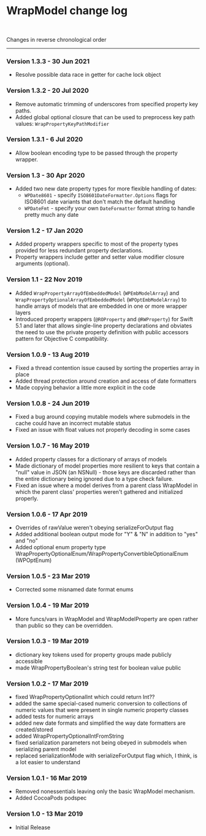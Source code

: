# WrapModel change log

 

Changes in reverse chronological order
<hr>

### Version 1.3.3 - 30 Jun 2021

- Resolve possible data race in getter for cache lock object

### Version 1.3.2 - 20 Jul 2020

- Remove automatic trimming of underscores from specified property key paths.
- Added global optional closure that can be used to preprocess key path values: `WrapPropertyKeyPathModifier`

### Version 1.3.1 - 6 Jul 2020

- Allow boolean encoding type to be passed through the property wrapper.

### Version 1.3 - 30 Apr 2020

- Added two new date property types for more flexible handling of dates:
  - `WPDate8601` - specify `ISO8601DateFormatter.Options` flags for ISO8601 date variants that don't match the default handling
  - `WPDateFmt` - specify your own `DateFormatter` format string to handle pretty much any date
  
### Version 1.2 - 17 Jan 2020

- Added property wrappers specific to most of the property types provided for less redundant property declarations.
- Property wrappers include getter and setter value modifier closure arguments (optional).

### Version 1.1 - 22 Nov 2019

- Added `WrapPropertyArrayOfEmbeddedModel` (`WPEmbModelArray`) and `WrapPropertyOptionalArrayOfEmbeddedModel` (`WPOptEmbModelArray`) to handle arrays of models that are embedded in one or more wrapper layers
- Introduced property wrappers (`@ROProperty` and `@RWProperty`) for Swift 5.1 and later that allows single-line property declarations and obviates the need to use the private property definition with public accessors pattern for Objective C compatibility.

### Version 1.0.9 - 13 Aug 2019

- Fixed a thread contention issue caused by sorting the properties array in place
- Added thread protection around creation and access of date formatters
- Made copying behavior a little more explicit in the code

### Version 1.0.8 - 24 Jun 2019

- Fixed a bug around copying mutable models where submodels in the cache could have an incorrect mutable status
- Fixed an issue with float values not properly decoding in some cases

### Version 1.0.7 - 16 May 2019

- Added property classes for a dictionary of arrays of models
- Made dictionary of model properties more resilient to keys that contain a "null" value in JSON (an NSNull) - those keys are discarded rather than the entire dictionary being ignored due to a type check failure.
- Fixed an issue where a model derives from a parent class WrapModel in which the parent class' properties weren't gathered and initialized properly.

### Version 1.0.6 - 17 Apr 2019

- Overrides of rawValue weren't obeying serializeForOutput flag
- Added additional boolean output mode for "Y" & "N" in addition to "yes" and "no"
- Added optional enum property type WrapPropertyOptionalEnum/WrapPropertyConvertibleOptionalEnum (WPOptEnum)

### Version 1.0.5 - 23 Mar 2019

- Corrected some misnamed date format enums

### Version 1.0.4 - 19 Mar 2019

- More funcs/vars in WrapModel and WrapModelProperty are open rather than public so they can be overridden.

### Version 1.0.3 - 19 Mar 2019

- dictionary key tokens used for property groups made publicly accessible
- made WrapPropertyBoolean's string test for boolean value public

### Version 1.0.2 - 17 Mar 2019

- fixed WrapPropertyOptionalInt which could return Int??
- added the same special-cased numeric conversion to collections of numeric values that were present in single numeric property classes
- added tests for numeric arrays
- added new date formats and simplified the way date formatters are created/stored
- added WrapPropertyOptionalIntFromString
- fixed serialization parameters not being obeyed in submodels when serializing parent model
- replaced serializationMode with serializeForOutput flag which, I think, is a lot easier to understand

### Version 1.0.1 - 16 Mar 2019

- Removed nonessentials leaving only the basic WrapModel mechanism.
- Added CocoaPods podspec

### Version 1.0 - 13 Mar 2019

- Initial Release
    
